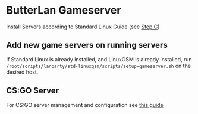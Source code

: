 # ButterLan Gameserver
Install Servers according to Standard Linux Guide (see [Step C](https://bitbucket.org/apetomate/lanparty-standard-linux/src/master/README.md))

## Add new game servers on running servers
If Standard Linux is already installed, and LinuxGSM is already installed, run `/root/scripts/lanparty/std-linuxgsm/scripts/setup-gameserver.sh` on the desired host.


## CS:GO Server
For CS:GO server management and configuration see [this guide](https://bitbucket.org/apetomate/butterlan-gameserver/src/master/csgo/)

